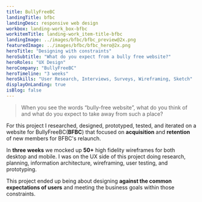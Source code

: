 ```yaml
---
title: BullyFreeBC
landingTitle: bfbc
landingDesc: responsive web design
workbox: landing-work_box-bfbc
workitemTitle: landing-work_item-title-bfbc
landingImage: ../images/bfbc/bfbc_preview@2x.png
featuredImage: ../images/bfbc/bfbc_hero@2x.png
heroTitle: "Designing with constraints"
heroSubtitle: "What do you expect from a bully free website?"
heroRoles: "UX Design"
heroCompany: "BullyFreeBC"
heroTimeline: "3 weeks"
heroSkills: "User Research, Interviews, Surveys, Wireframing, Sketch"
displayOnLanding: true
isBlog: false
---
```

>
>When you see the words “bully-free website”, what do you think of and what do you expect to take away from such a place?  
>  

For this project I researched, designed, prototyped, tested, and iterated on a website for BullyFreeBC(**BFBC**) that focused on **acquisition** and **retention** of new members for BFBC's relaunch.

In **three weeks** we mocked up **50+** high fidelity wireframes for both desktop and mobile. I was on the UX side of this project doing research, planning, information architecture, wireframing, user testing, and prototyping.

This project ended up being about designing **against the common expectations of users** and meeting the business goals within those constraints.

